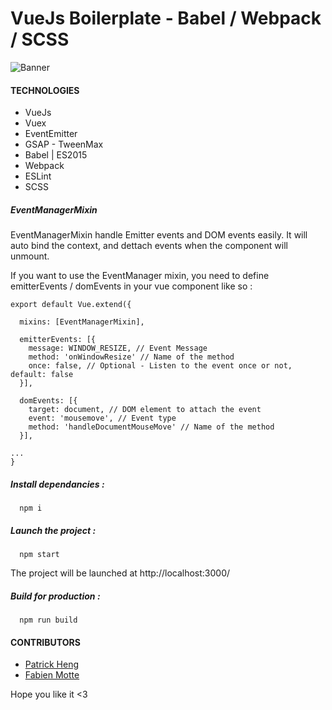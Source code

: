 # VueJs Boilerplate - Babel / Webpack / SCSS

![Banner](http://i.imgur.com/kJepFbl.png)


#### TECHNOLOGIES

* VueJs
* Vuex
* EventEmitter
* GSAP - TweenMax
* Babel | ES2015
* Webpack
* ESLint
* SCSS


##### EventManagerMixin

EventManagerMixin handle Emitter events and DOM events easily. It will auto bind the context, and dettach events when the component will unmount.

If you want to use the EventManager mixin, you need to define emitterEvents / domEvents in your vue component like so :

```
export default Vue.extend({

  mixins: [EventManagerMixin],

  emitterEvents: [{
    message: WINDOW_RESIZE, // Event Message
    method: 'onWindowResize' // Name of the method
    once: false, // Optional - Listen to the event once or not, default: false
  }],

  domEvents: [{
    target: document, // DOM element to attach the event
    event: 'mousemove', // Event type
    method: 'handleDocumentMouseMove' // Name of the method
  }],

...
}
```


##### Install dependancies :
```shell
  npm i
```


##### Launch the project :
```shell
  npm start
```


The project will be launched at http://localhost:3000/


##### Build for production :
```shell
  npm run build
```

#### CONTRIBUTORS
* [Patrick Heng](http://hengpatrick.fr "Patrick Heng")
* [Fabien Motte](http://fabienmotte.com "Fabien Motte")


Hope you like it <3
